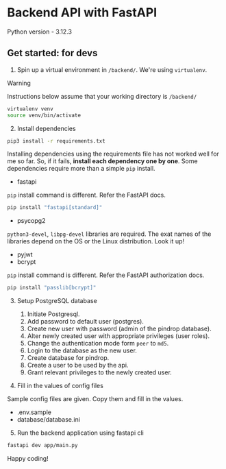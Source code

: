# Backend API with FastAPI

Python version - 3.12.3

## Get started: for devs

1. Spin up a virtual environment in `/backend/`. We're using `virtualenv`.

>[!WARNING]
>Instructions below assume that your working directory is `/backend/`

```bash
virtualenv venv
source venv/bin/activate
```

2. Install dependencies

```bash
pip3 install -r requirements.txt
```

Installing dependencies using the requirements file has not worked well for
me so far. So, if it fails, **install each dependency one by one**. Some
dependencies require more than a simple `pip` install.

   - fastapi

`pip` install command is different. Refer the FastAPI docs.

```bash
pip install "fastapi[standard]"
```

   - psycopg2

`python3-devel`, `libpg-devel` libraries are required. The exat names of the
libraries depend on the OS or the Linux distribution. Look it up!

   - pyjwt
   - bcrypt

`pip` install command is different. Refer the FastAPI authorization docs.

```bash
pip install "passlib[bcrypt]"
```


3. Setup PostgreSQL database

    1. Initiate Postgresql.
    2. Add password to default user (postgres).
    3. Create new user with password (admin of the pindrop database).
    4. Alter newly created user with appropriate privileges (user roles).
    5. Change the authentication mode form `peer` to `md5`.
    6. Login to the database as the new user.
    7. Create database for pindrop.
    8. Create a user to be used by the api.
    9. Grant relevant privileges to the newly created user.

4. Fill in the values of config files

Sample config files are given. Copy them and fill in the values.

   - .env.sample
   - database/database.ini

5. Run the backend application using fastapi cli

```bash
fastapi dev app/main.py
```

Happy coding!
